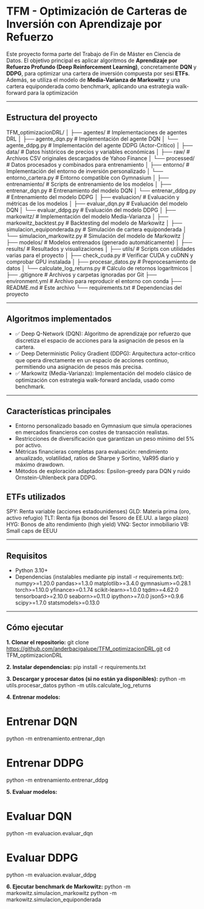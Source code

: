 # TFM - Optimización de Carteras de Inversión con Aprendizaje por Refuerzo

Este proyecto forma parte del Trabajo de Fin de Máster en Ciencia de Datos. El objetivo principal es aplicar algoritmos de **Aprendizaje por Refuerzo Profundo (Deep Reinforcement Learning)**, concretamente **DQN** y **DDPG**, para optimizar una cartera de inversión compuesta por sesi **ETFs**. Además, se utiliza el modelo de **Media-Varianza de Markowitz** y una cartera equiponderada como benchmark, aplicando una estrategia walk-forward para la optimización

---

## Estructura del proyecto

TFM_optimizacionDRL/
│
├── agentes/                # Implementaciones de agentes DRL
│   ├── agente_dqn.py       # Implementación del agente DQN
│   └── agente_ddpg.py      # Implementación del agente DDPG (Actor-Crítico)
│
├── data/                   # Datos históricos de precios y variables económicas
│   ├── raw/                # Archivos CSV originales descargados de Yahoo Finance
│   └── processed/          # Datos procesados y combinados para entrenamiento
│
├── entorno/                # Implementación del entorno de inversión personalizado
│   └── entorno_cartera.py  # Entorno compatible con Gymnasium
│
├── entrenamiento/          # Scripts de entrenamiento de los modelos
│   ├── entrenar_dqn.py     # Entrenamiento del modelo DQN
│   └── entrenar_ddpg.py    # Entrenamiento del modelo DDPG
│
├── evaluacion/             # Evaluación y métricas de los modelos
│   ├── evaluar_dqn.py      # Evaluación del modelo DQN
│   └── evaluar_ddpg.py     # Evaluación del modelo DDPG
│
├── markowitz/              # Implementación del modelo Media-Varianza
│   ├── markowitz_backtest.py         # Backtesting del modelo de Markowitz
│   ├── simulacion_equiponderada.py   # Simulación de cartera equiponderada
│   └── simulacion_markowitz.py       # Simulación del modelo de Markowitz
│
├── modelos/                # Modelos entrenados (generado automáticamente)
│
├── results/             # Resultados y visualizaciones
│
├── utils/                  # Scripts con utilidades varias para el proyecto
│   ├── check_cuda.py               # Verificar CUDA y cuDNN y comprobar GPU instalada
│   ├── procesar_datos.py           # Preprocesamiento de datos
│   └── calculate_log_returns.py    # Cálculo de retornos logarítmicos
│
├── .gitignore              # Archivos y carpetas ignoradas por Git
├── environment.yml         # Archivo para reproducir el entorno con conda
├── README.md               # Este archivo
└── requirements.txt        # Dependencias del proyecto        


---

##  Algoritmos implementados

- ✅ Deep Q-Network (DQN): Algoritmo de aprendizaje por refuerzo que discretiza el espacio de acciones para la asignación de pesos en la cartera.
- ✅ Deep Deterministic Policy Gradient (DDPG): Arquitectura actor-crítico que opera directamente en un espacio de acciones continuo, permitiendo una asignación de pesos más precisa.
- ✅ Markowitz (Media-Varianza): Implementación del modelo clásico de optimización con estrategia walk-forward anclada, usado como benchmark.

---

## Características principales

- Entorno personalizado basado en Gymnasium que simula operaciones en mercados financieros con costes de transacción realistas.
- Restricciones de diversificación que garantizan un peso mínimo del 5% por activo.
- Métricas financieras completas para evaluación: rendimiento anualizado, volatilidad, ratios de Sharpe y Sortino, VaR95 diario y máximo drawdown.
- Métodos de exploración adaptados: Epsilon-greedy para DQN y ruido Ornstein-Uhlenbeck para DDPG.

## ETFs utilizados

SPY: Renta variable (acciones estadounidenses)
GLD: Materia prima (oro, activo refugio)
TLT: Renta fija (bonos del Tesoro de EE.UU. a largo plazo)
HYG: Bonos de alto rendimiento (high yield)
VNQ: Sector inmobiliario
VB: Small caps de EEUU

---

## Requisitos

- Python 3.10+
- Dependencias (instalables mediante pip install -r requirements.txt):
    numpy>=1.20.0
    pandas>=1.3.0
    matplotlib>=3.4.0
    gymnasium>=0.28.1
    torch>=1.10.0
    yfinance>=0.1.74
    scikit-learn>=1.0.0
    tqdm>=4.62.0
    tensorboard>=2.10.0
    seaborn>=0.11.0
    ipython>=7.0.0
    json5>=0.9.6
    scipy>=1.7.0
    statsmodels>=0.13.0

---

## Cómo ejecutar

**1. Clonar el repositorio:**
git clone https://github.com/anderbacigalupe/TFM_optimizacionDRL.git
cd TFM_optimizacionDRL

**2. Instalar dependencias:**
pip install -r requirements.txt

**3. Descargar y procesar datos (si no están ya disponibles):**
python -m utils.procesar_datos
python -m utils.calculate_log_returns

**4. Entrenar modelos:**
# Entrenar DQN
python -m entrenamiento.entrenar_dqn

# Entrenar DDPG
python -m entrenamiento.entrenar_ddpg

**5. Evaluar modelos:**
# Evaluar DQN
python -m evaluacion.evaluar_dqn

# Evaluar DDPG
python -m evaluacion.evaluar_ddpg

**6. Ejecutar benchmark de Markowitz:**
python -m markowitz.simulacion_markowitz
python -m markowitz.simulacion_equiponderada
